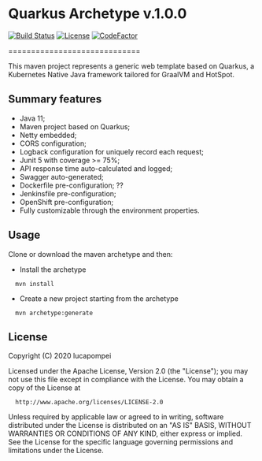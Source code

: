 # Quarkus Archetype v.1.0.0

[![Build Status](https://travis-ci.org/lucapompei/quarkus-archetype.svg?branch=master)](https://travis-ci.org/lucapompei/quarkus-archetype) [![License](https://img.shields.io/badge/License-Apache%202.0-blue.svg)](https://opensource.org/licenses/Apache-2.0) [![CodeFactor](https://www.codefactor.io/repository/github/lucapompei/quarkus-archetype/badge)](https://www.codefactor.io/repository/github/lucapompei/quarkus-archetype)

=============================

This maven project represents a generic web template based on Quarkus, a Kubernetes Native Java framework tailored for GraalVM and HotSpot.


Summary features
-------

- Java 11;
- Maven project based on Quarkus;
- Netty embedded;
- CORS configuration;
- Logback configuration for uniquely record each request;
- Junit 5 with coverage >= 75%;
- API response time auto-calculated and logged;
- Swagger auto-generated;
- Dockerfile pre-configuration; ??
- Jenkinsfile pre-configuration;
- OpenShift pre-configuration;
- Fully customizable through the environment properties.


Usage
-------

Clone or download the maven archetype and then:

- Install the archetype

```
  mvn install
```

- Create a new project starting from the archetype
	
```
  mvn archetype:generate
```
 


License
-------

  Copyright (C) 2020 lucapompei
 
  Licensed under the Apache License, Version 2.0 (the "License");
  you may not use this file except in compliance with the License.
  You may obtain a copy of the License at
 
      http://www.apache.org/licenses/LICENSE-2.0
 
  Unless required by applicable law or agreed to in writing, software
  distributed under the License is distributed on an "AS IS" BASIS,
  WITHOUT WARRANTIES OR CONDITIONS OF ANY KIND, either express or implied.
  See the License for the specific language governing permissions and
  limitations under the License.
